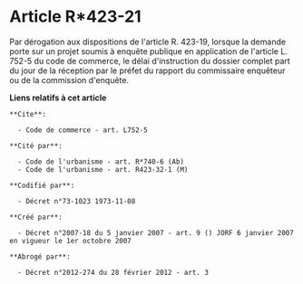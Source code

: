# Article R*423-21

Par dérogation aux dispositions de l'article R. 423-19, lorsque la demande porte sur un projet soumis à enquête publique en
application de l'article L. 752-5 du code de commerce, le délai d'instruction du dossier complet part du jour de la réception
par le préfet du rapport du commissaire enquêteur ou de la commission d'enquête.

**Liens relatifs à cet article**

	**Cite**:

	  - Code de commerce - art. L752-5

	**Cité par**:

	  - Code de l'urbanisme - art. R*740-6 (Ab)
	  - Code de l'urbanisme - art. R423-32-1 (M)

	**Codifié par**:

	  - Décret n°73-1023 1973-11-08

	**Créé par**:

	  - Décret n°2007-18 du 5 janvier 2007 - art. 9 () JORF 6 janvier 2007 en vigueur le 1er octobre 2007

	**Abrogé par**:

	  - Décret n°2012-274 du 28 février 2012 - art. 3
